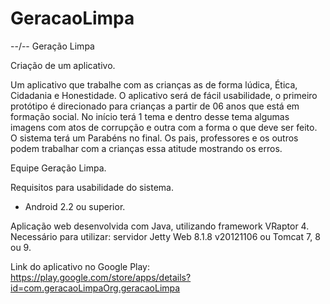 # GeracaoLimpa
--/--
Geração Limpa

Criação de um aplicativo.

Um aplicativo que trabalhe com as crianças as de forma lúdica, Ética, Cidadania e Honestidade. 
O aplicativo será de fácil usabilidade, o primeiro protótipo é direcionado para crianças a partir de 06 anos que está em formação social. No início terá 1 tema e dentro desse tema algumas imagens com atos de corrupção e outra com a forma o que deve ser feito. O sistema terá um Parabéns no final. Os pais, professores e os outros podem trabalhar com a crianças essa atitude mostrando os erros. 


Equipe Geração Limpa.

Requisitos para usabilidade do sistema.
- Android 2.2 ou superior.

Aplicação web desenvolvida com Java, utilizando framework VRaptor 4.  
Necessário para utilizar: servidor Jetty Web 8.1.8 v20121106 ou Tomcat 7, 8 ou 9.


Link do aplicativo no Google Play: https://play.google.com/store/apps/details?id=com.geracaoLimpaOrg.geracaoLimpa